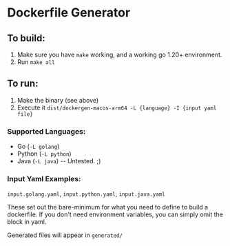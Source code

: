 Dockerfile Generator
====================

## To build: 

1. Make sure you have `make` working, and a working go 1.20+ environment.
2. Run `make all`


## To run:

1. Make the binary (see above)
2. Execute it `dist/dockergen-macos-arm64 -L {language} -I {input yaml file}`

### Supported Languages:
* Go (`-L golang`)
* Python (`-L python`)
* Java (`-L java`)  -- Untested. ;)

### Input Yaml Examples:
`input.golang.yaml`, `input.python.yaml`, `input.java.yaml`

These set out the bare-minimum for what you need to define to build a dockerfile. If you don't need environment variables, you can simply omit the block in yaml. 

Generated files will appear in `generated/`
